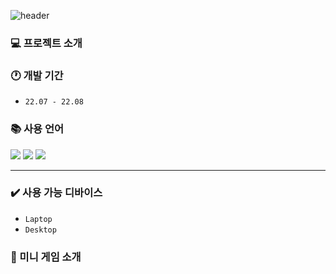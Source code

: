 ![header](https://capsule-render.vercel.app/api?type=waving&color=FF6363&height=200&section=header&text=JavaScript%20Web%20Game&fontSize=50)

### 💻 프로젝트 소개

### 🕐 개발 기간

- `22.07 - 22.08`

### 📚 사용 언어

<div>
	<img src="https://img.shields.io/badge/HTML5-E34F26?style=flat&logo=HTML5&logoColor=white" />
	<img src="https://img.shields.io/badge/CSS3-1572B6?style=flat&logo=CSS3&logoColor=white" />
  <img src="https://img.shields.io/badge/javascript-F7DF1E?style=flat&logo=JavaScript&logoColor=white&fontColor=black" />
</div>

---

### ✔️ 사용 가능 디바이스

- `Laptop`
- `Desktop`

### 📌 미니 게임 소개
